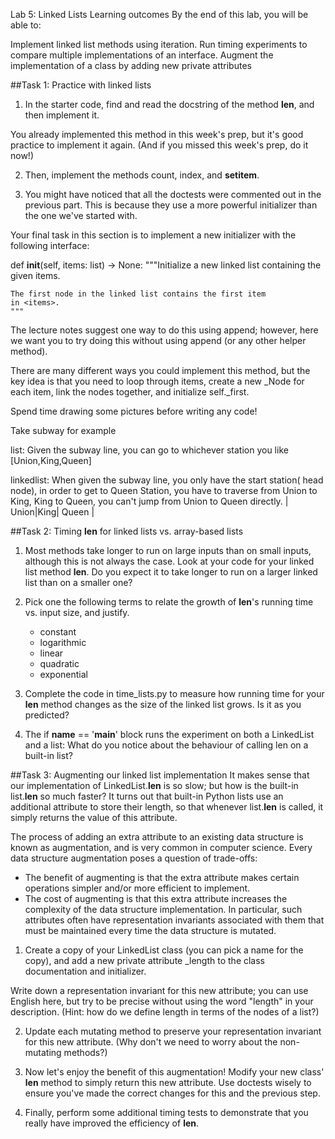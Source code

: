 Lab 5: Linked Lists
Learning outcomes
By the end of this lab, you will be able to:

Implement linked list methods using iteration.
Run timing experiments to compare multiple implementations of an interface.
Augment the implementation of a class by adding new private attributes

##Task 1: Practice with linked lists
1. In the starter code, find and read the docstring of the method __len__, and then implement it.

You already implemented this method in this week's prep, but it's good practice to implement it again. 
(And if you missed this week's prep, do it now!)

2. Then, implement the methods count, index, and __setitem__.

3. You might have noticed that all the doctests were commented out in the previous part. 
This is because they use a more powerful initializer than the one we've started with.

Your final task in this section is to implement a new initializer with the following interface:

def __init__(self, items: list) -> None:
    """Initialize a new linked list containing the given items.

    The first node in the linked list contains the first item
    in <items>.
    """
The lecture notes suggest one way to do this using append; 
however, here we want you to try doing this without using append (or any other helper method).

There are many different ways you could implement this method, but the key idea is that you need to loop through items,
 create a new _Node for each item, link the nodes together, and initialize self._first.

Spend time drawing some pictures before writing any code!


Take subway for example

list: Given the subway line, you can go to whichever station you like
[Union,King,Queen]

linkedlist: When given the subway line, you only have the start station( head node),
in order to get to Queen Station, you have to traverse from Union to King, King to Queen, you can't jump from Union to Queen directly.
| Union|King|  Queen |

##Task 2: Timing __len__ for linked lists vs. array-based lists
1. Most methods take longer to run on large inputs than on small inputs, although this is not always the case. 
  Look at your code for your linked list method __len__. 
  Do you expect it to take longer to run on a larger linked list than on a smaller one?

2. Pick one the following terms to relate the growth of __len__'s running time vs. input size, and justify.
    - constant
    - logarithmic
    - linear
    - quadratic
    - exponential
3. Complete the code in time_lists.py to measure how running time for your __len__ method changes 
    as the size of the linked list grows. Is it as you predicted?

4. The if __name__ == '__main__' block runs the experiment on both a LinkedList and a list: 
    What do you notice about the behaviour of calling len on a built-in list?
    
##Task 3: Augmenting our linked list implementation
It makes sense that our implementation of LinkedList.__len__ is so slow; 
but how is the built-in list.__len__ so much faster? 
It turns out that built-in Python lists use an additional attribute to store their length,
 so that whenever list.__len__ is called, it simply returns the value of this attribute.

The process of adding an extra attribute to an existing data structure is known as augmentation, 
and is very common in computer science. Every data structure augmentation poses a question of trade-offs:

- The benefit of augmenting is that the extra attribute makes certain operations simpler and/or more efficient to implement.
- The cost of augmenting is that this extra attribute increases the complexity of the data structure implementation. 
In particular, such attributes often have representation invariants associated with them 
that must be maintained every time the data structure is mutated.

1. Create a copy of your LinkedList class (you can pick a name for the copy), 
and add a new private attribute _length to the class documentation and initializer.



Write down a representation invariant for this new attribute; you can use English here, 
but try to be precise without using the word "length" in your description. 
(Hint: how do we define length in terms of the nodes of a list?)

2. Update each mutating method to preserve your representation invariant for this new attribute. 
(Why don't we need to worry about the non-mutating methods?)

3. Now let's enjoy the benefit of this augmentation! Modify your new class' __len__ method to simply return 
this new attribute. Use doctests wisely to ensure you've made the correct changes for this and the previous step.

4. Finally, perform some additional timing tests to demonstrate that you really have improved the efficiency of __len__.

